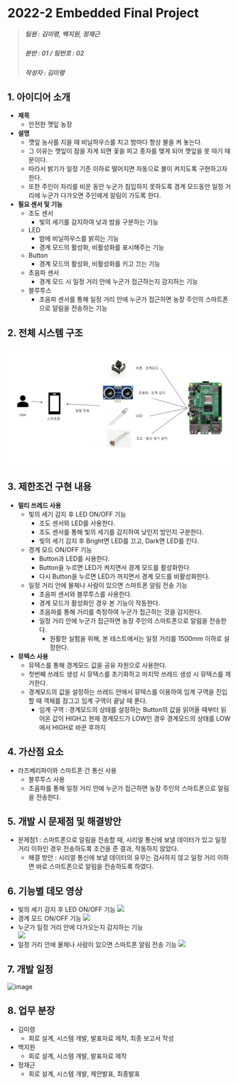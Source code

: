 # 2022-2 Embedded Final Project
> ##### 팀원 : 김미령, 백지원, 정재근
> ##### 분반 : 01 / 팀번호 : 02
> ##### 작성자 : 김미령

## 1. 아이디어 소개
* **제목**
  * 안전한 깻잎 농장
* **설명**
  * 깻잎 농사를 지을 때 비닐하우스를 치고 밤마다 항상 불을 켜 놓는다. 
  * 그 이유는 깻잎이 잠을 자게 되면 꽃을 피고 종자를 맺게 되어 깻잎을 못 따기 때문이다.
  * 따라서 밝기가 일정 기준 이하로 떨어지면 자동으로 불이 켜지도록 구현하고자 한다.
  * 또한 주인이 자리를 비운 동안 누군가 침입하지 못하도록 경계 모드동안 일정 거리에 누군가 다가오면 주인에게 알림이 가도록 한다.
* **필요 센서 및 기능**
  * 조도 센서
    * 빛의 세기를 감지하여 낮과 밤을 구분하는 기능
  * LED
    * 밤에 비닐하우스를 밝히는 기능
    * 경계 모드의 활성화, 비활성화를 표시해주는 기능
  * Button
    * 경계 모드의 활성화, 비활성화를 키고 끄는 기능
  * 초음파 센서
    * 경계 모드 시 일정 거리 안에 누군가 접근하는지 감지하는 기능
  * 블루투스
    * 초음파 센서를 통해 일정 거리 안에 누군가 접근하면 농장 주인의 스마트폰으로 알림을 전송하는 기능

## 2. 전체 시스템 구조
![전체 시스템 구조](./image/SystemStructure.png)

## 3. 제한조건 구현 내용
* **멀티 쓰레드 사용**
  * 빛의 세기 감지 후 LED ON/OFF 기능
    * 조도 센서와 LED를 사용한다.
    * 조도 센서를 통해 빛의 세기를 감지하여 낮인지 밤인지 구분한다.
    * 빛의 세기 감지 후 Bright면 LED를 끄고, Dark면 LED를 킨다.
  * 경계 모드 ON/OFF 기능
    * Button과 LED를 사용한다.
    * Button을 누르면 LED가 켜지면서 경계 모드를 활성화한다.
    * 다시 Button을 누르면 LED가 꺼지면서 경계 모드를 비활성화한다.  
  * 일정 거리 안에 물체나 사람이 있으면 스마트폰 알림 전송 기능
    * 초음파 센서와 블루투스를 사용한다.
    * 경계 모드가 활성화인 경우 본 기능이 작동한다.
    * 초음파를 통해 거리를 측정하여 누군가 접근하는 것을 감지한다.
    * 일정 거리 안에 누군가 접근하면 농장 주인의 스마트폰으로 알림을 전송한다.
      * 원활한 실험을 위해, 본 테스트에서는 일정 거리를 1500mm 이하로 설정한다.
* **뮤텍스 사용**
  * 뮤텍스를 통해 경계모드 값을 공유 자원으로 사용한다.
  * 첫번째 쓰레드 생성 시 뮤텍스를 초기화하고 마지막 쓰레드 생성 시 뮤텍스를 제거한다.
  * 경계모드의 값을 설정하는 쓰레드 안에서 뮤텍스를 이용하여 임계 구역을 진입할 때 객체를 잠그고 임계 구역이 끝날 때 푼다.
    * 임계 구역 : 경계모드의 상태를 설정하는 Button의 값을 읽어올 때부터 읽어온 값이 HIGH고 현재 경계모드가 LOW인 경우 경계모드의 상태를 LOW에서 HIGH로 바꾼 후까지

## 4. 가산점 요소
* 라즈베리파이와 스마트폰 간 통신 사용
  * 블루투스 사용
  * 초음파를 통해 일정 거리 안에 누군가 접근하면 농장 주인의 스마트폰으로 알림을 전송한다.

## 5. 개발 시 문제점 및 해결방안
* 문제점1 : 스마트폰으로 알림을 전송할 때, 시리얼 통신에 보낼 데이터가 있고 일정 거리 이하인 경우 전송하도록 조건을 준 결과, 작동하지 않았다.
  * 해결 방안 : 시리얼 통신에 보낼 데이터의 유무는 검사하지 않고 일정 거리 이하면 바로 스마트폰으로 알림을 전송하도록 하였다.

## 6. 기능별 데모 영상
* 빛의 세기 감지 후 LED ON/OFF 기능
  <img src = "https://user-images.githubusercontent.com/86556226/208119395-f8c86ec0-8490-419d-b9c4-68147c5f0261.gif">
* 경계 모드 ON/OFF 기능
  <img src = "https://user-images.githubusercontent.com/86556226/208116919-e4bf7bb9-8107-4e50-ad34-e6ab90886da6.gif">
* 누군가 일정 거리 안에 다가오는지 감지하는 기능    
  <img src = "https://user-images.githubusercontent.com/86556226/208122607-25e537e0-0abf-4cf6-b097-6eac36b6b5bd.gif">
* 일정 거리 안에 물체나 사람이 있으면 스마트폰 알림 전송 기능
  <img src = "https://user-images.githubusercontent.com/86556226/208120891-1c355bf0-5d62-4732-ba20-402a528bff43.gif">

## 7. 개발 일정
![image](https://user-images.githubusercontent.com/86556226/208130944-9cdcb982-bc4e-4168-a7be-0108ebfdc36a.png)

## 8. 업무 분장
* 김미령
  * 회로 설계, 시스템 개발, 발표자료 제작, 최종 보고서 작성
* 백지원
  * 회로 설계, 시스템 개발, 발표자료 제작 
* 정재근
  * 회로 설계, 시스템 개발, 제안발표, 최종발표
